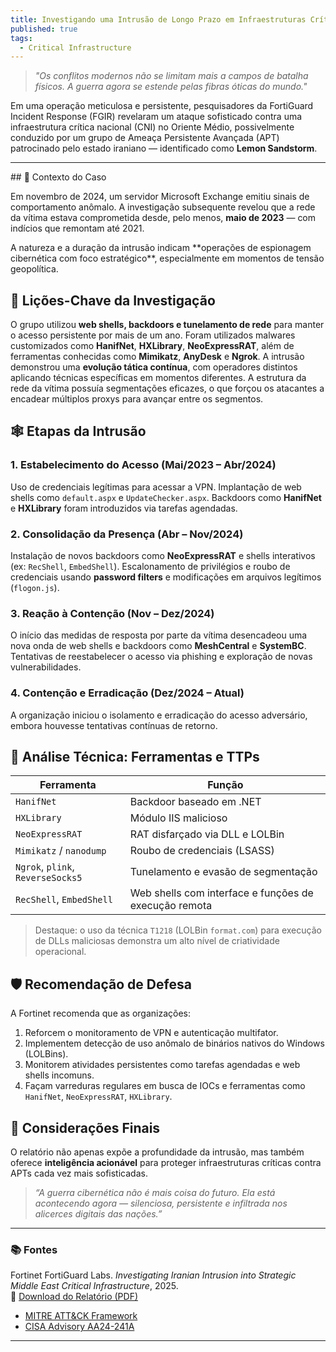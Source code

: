 ```yaml
---
title: Investigando uma Intrusão de Longo Prazo em Infraestruturas Críticas do Oriente Médio
published: true
tags:
  - Critical Infrastructure
---
```


> _"Os conflitos modernos não se limitam mais a campos de batalha físicos. A guerra agora se estende pelas fibras óticas do mundo."_  

Em uma operação meticulosa e persistente, pesquisadores da FortiGuard Incident Response (FGIR) revelaram um ataque sofisticado contra uma infraestrutura crítica nacional (CNI) no Oriente Médio, possivelmente conduzido por um grupo de Ameaça Persistente Avançada (APT) patrocinado pelo estado iraniano — identificado como **Lemon Sandstorm**.
<hr />
## 📌 Contexto do Caso

Em novembro de 2024, um servidor Microsoft Exchange emitiu sinais de comportamento anômalo. A investigação subsequente revelou que a rede da vítima estava comprometida desde, pelo menos, **maio de 2023** — com indícios que remontam até 2021.

<p>A natureza e a duração da intrusão indicam **operações de espionagem cibernética com foco estratégico**, especialmente em momentos de tensão geopolítica.</p>

## 🧠 Lições-Chave da Investigação

 O grupo utilizou **web shells, backdoors e tunelamento de rede** para manter o acesso persistente por mais de um ano.
 Foram utilizados malwares customizados como **HanifNet**, **HXLibrary**, **NeoExpressRAT**, além de ferramentas conhecidas como **Mimikatz**, **AnyDesk** e **Ngrok**.
 A intrusão demonstrou uma **evolução tática contínua**, com operadores distintos aplicando técnicas específicas em momentos diferentes.
 A estrutura da rede da vítima possuía segmentações eficazes, o que forçou os atacantes a encadear múltiplos proxys para avançar entre os segmentos.

## 🕸️ Etapas da Intrusão

### 1. Estabelecimento do Acesso (Mai/2023 – Abr/2024)
 Uso de credenciais legítimas para acessar a VPN.
 Implantação de web shells como `default.aspx` e `UpdateChecker.aspx`.
 Backdoors como **HanifNet** e **HXLibrary** foram introduzidos via tarefas agendadas.

### 2. Consolidação da Presença (Abr – Nov/2024)
 Instalação de novos backdoors como **NeoExpressRAT** e shells interativos (ex: `RecShell`, `EmbedShell`).
 Escalonamento de privilégios e roubo de credenciais usando **password filters** e modificações em arquivos legítimos (`flogon.js`).

### 3. Reação à Contenção (Nov – Dez/2024)
O início das medidas de resposta por parte da vítima desencadeou uma nova onda de web shells e backdoors como **MeshCentral** e **SystemBC**.
Tentativas de reestabelecer o acesso via phishing e exploração de novas vulnerabilidades.

### 4. Contenção e Erradicação (Dez/2024 – Atual)
 A organização iniciou o isolamento e erradicação do acesso adversário, embora houvesse tentativas contínuas de retorno.

## 🧬 Análise Técnica: Ferramentas e TTPs

| Ferramenta           | Função                         |
|----------------------|--------------------------------|
| `HanifNet`           | Backdoor baseado em .NET       |
| `HXLibrary`          | Módulo IIS malicioso           |
| `NeoExpressRAT`      | RAT disfarçado via DLL e LOLBin|
| `Mimikatz` / `nanodump` | Roubo de credenciais (LSASS) |
| `Ngrok`, `plink`, `ReverseSocks5` | Tunelamento e evasão de segmentação |
| `RecShell`, `EmbedShell` | Web shells com interface e funções de execução remota |

> Destaque: o uso da técnica `T1218` (LOLBin `format.com`) para execução de DLLs maliciosas demonstra um alto nível de criatividade operacional.

## 🛡️ Recomendação de Defesa

A Fortinet recomenda que as organizações:

1. Reforcem o monitoramento de VPN e autenticação multifator.
2. Implementem detecção de uso anômalo de binários nativos do Windows (LOLBins).
3. Monitorem atividades persistentes como tarefas agendadas e web shells incomuns.
4. Façam varreduras regulares em busca de IOCs e ferramentas como `HanifNet`, `NeoExpressRAT`, `HXLibrary`.

## 🧭 Considerações Finais

O relatório não apenas expõe a profundidade da intrusão, mas também oferece **inteligência acionável** para proteger infraestruturas críticas contra APTs cada vez mais sofisticadas.

> _“A guerra cibernética não é mais coisa do futuro. Ela está acontecendo agora — silenciosa, persistente e infiltrada nos alicerces digitais das nações.”_

---

### 📚 Fontes

 Fortinet FortiGuard Labs. _Investigating Iranian Intrusion into Strategic Middle East Critical Infrastructure_, 2025.  
 📎 [Download do Relatório (PDF)](https://www.fortinet.com/content/dam/fortinet/assets/reports/report-incident-response-middle-east.pdf)
 - [MITRE ATT&CK Framework](https://attack.mitre.org)
 - [CISA Advisory AA24-241A](https://www.cisa.gov/news-events/cybersecurity-advisories/aa24-241a)

---
